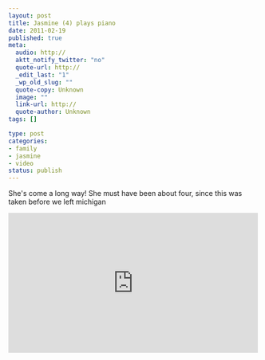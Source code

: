 ```yaml
--- 
layout: post
title: Jasmine (4) plays piano
date: 2011-02-19
published: true
meta: 
  audio: http://
  aktt_notify_twitter: "no"
  quote-url: http://
  _edit_last: "1"
  _wp_old_slug: ""
  quote-copy: Unknown
  image: ""
  link-url: http://
  quote-author: Unknown
tags: []

type: post
categories: 
- family
- jasmine
- video
status: publish
---
```

She's come a long way!  She must have been about four, since this was taken before we left michigan

<iframe src="http://player.vimeo.com/video/20137345?color=0" frameborder="0" height="281" width="500"></iframe>
